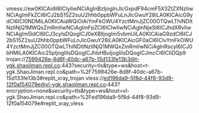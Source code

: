 vmess://ew0KICAidiI6ICIyIiwNCiAgInBzIjogInJlcGxpdF94cmF5X3ZtZXNzIiwNCiAgImFkZCI6ICJ2bS15Z2suU2hhb0ppbWFuLnJlcGwuY28iLA0KICAicG9ydCI6ICI0NDMiLA0KICAiaWQiOiAiYmFkOWU4YzctMmJjZC00OTQwLThiNDItNzliNjQ1MWQxZmRmIiwNCiAgImFpZCI6ICIwIiwNCiAgInNjeSI6ICJhdXRvIiwNCiAgIm5ldCI6ICJ3cyIsDQogICJ0eXBlIjogIm5vbmUiLA0KICAiaG9zdCI6ICJ2bS15Z2suU2hhb0ppbWFuLnJlcGwuY28iLA0KICAicGF0aCI6ICIvYmFkOWU4YzctMmJjZC00OTQwLThiNDItNzliNjQ1MWQxZmRmIiwNCiAgInRscyI6ICJ0bHMiLA0KICAic25pIjogIiIsDQogICJhbHBuIjogIiIsDQogICJmcCI6ICIiDQp9
trojan://7599426e-8d8f-40dc-a67b-15d133fe13b3@t-ygk.shaojiman.repl.co:443?security=tls&type=ws&host=t-ygk.ShaoJiman.repl.co&path=%2F7599426e-8d8f-40dc-a67b-15d133fe13b3#replit_xray_trojan
vless://ed196da9-5f8d-44f8-93d9-12f0a154079e@vl-ygk.shaojiman.repl.co:443?encryption=none&security=tls&type=ws&host=vl-ygk.ShaoJiman.repl.co&path=%2Fed196da9-5f8d-44f8-93d9-12f0a154079e#replit_xray_vless
